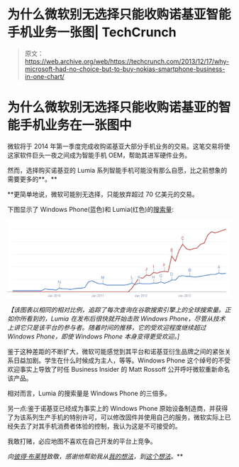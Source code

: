 # 为什么微软别无选择只能收购诺基亚智能手机业务一张图| TechCrunch

> 原文：<https://web.archive.org/web/https://techcrunch.com/2013/12/17/why-microsoft-had-no-choice-but-to-buy-nokias-smartphone-business-in-one-chart/>

# 为什么微软别无选择只能收购诺基亚的智能手机业务在一张图中

微软将于 2014 年第一季度完成收购诺基亚大部分手机业务的交易。这笔交易将使这家软件巨头一夜之间成为智能手机 OEM，帮助其进军硬件业务。

然而，选择购买诺基亚的 Lumia 系列智能手机可能没有那么自愿，比之前想象的需要更多的**。**

 **更简单地说，微软可能别无选择，只能放弃超过 70 亿美元的交易。

下图显示了 Windows Phone(蓝色)和 Lumia(红色)的[搜索量](https://web.archive.org/web/20230316071540/http://www.google.com/trends/explore#q=windows%20phone%2C%20lumia&date=1%2F2009%2060m&cmpt=q):

![2013-12-16_16h55_01](img/00a5ae2c1c45c7b8dbd1382789f3b532.png)

*【该图表以相同的相对比例，追踪了每次查询在谷歌搜索引擎上的全球搜索量。正如你所看到的，Lumia 在发布后很快就开始击败 Windows Phone，尽管从技术上讲它只是该平台的参与者。随着时间的推移，它的受欢迎程度继续超过 Windows Phone，即使 Windows Phone 本身变得更受欢迎。]*

鉴于这种差距的不断扩大，微软可能感觉到其平台和诺基亚衍生品牌之间的紧张关系日益加剧。学生在什么时候成为主人，等等。Windows Phone 这个绰号的不受欢迎事实上导致了时任 Business Insider 的 Matt Rossoff 公开呼吁微软重新命名该产品。

相对而言，Lumia 的搜索量是 Windows Phone 的三倍多。

另一点:鉴于诺基亚已经成为事实上的 Windows Phone 原始设备制造商，并获得了为该系列生产手机的特别许可，可以修改固件并使用自己的服务，微软实际上已经失去了对其手机消费者体验的控制，我认为这是不可接受的。

我敢打赌，必应地图不喜欢在自己开发的平台上竞争。

*向[彼得·布莱特](https://web.archive.org/web/20230316071540/https://twitter.com/DrPizza)致敬，感谢他帮助我从[我的想法](https://web.archive.org/web/20230316071540/https://twitter.com/alex/status/412743786339393537)，到[这个想法](https://web.archive.org/web/20230316071540/https://twitter.com/DrPizza/status/412743936592334848)。***